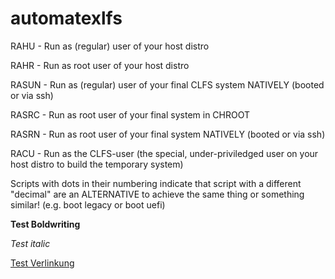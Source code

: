 # automatexlfs

RAHU - Run as (regular) user of your host distro

RAHR - Run as root user of your host distro

RASUN - Run as (regular) user of your final CLFS system NATIVELY (booted or via ssh)

RASRC - Run as root user of your final system in CHROOT

RASRN - Run as root user of your final system NATIVELY (booted or via ssh)

RACU - Run as the CLFS-user (the special, under-priviledged user on your host distro to build the temporary system)

Scripts with dots in their numbering indicate that script with a different "decimal" are an ALTERNATIVE to achieve the same thing or something similar! (e.g. boot legacy or boot uefi)



**Test Boldwriting**

*Test italic*

[Test Verlinkung](http://www.google.de)
